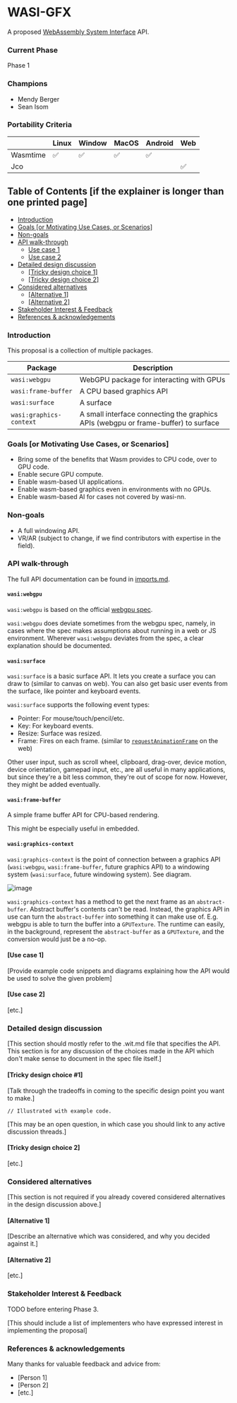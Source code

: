 # WASI-GFX

A proposed [WebAssembly System Interface](https://github.com/WebAssembly/WASI) API.

### Current Phase

Phase 1

### Champions

- Mendy Berger
- Sean Isom 

### Portability Criteria

|          | Linux | Window | MacOS | Android | Web |
| -------- | ----- | ------ | ----- | ------- | --- |
| Wasmtime | ✅    | ✅     | ✅    | ✅      |     |
| Jco      |       |        |       |         | ✅  |

## Table of Contents [if the explainer is longer than one printed page]

- [Introduction](#introduction)
- [Goals [or Motivating Use Cases, or Scenarios]](#goals-or-motivating-use-cases-or-scenarios)
- [Non-goals](#non-goals)
- [API walk-through](#api-walk-through)
  - [Use case 1](#use-case-1)
  - [Use case 2](#use-case-2)
- [Detailed design discussion](#detailed-design-discussion)
  - [[Tricky design choice 1]](#tricky-design-choice-1)
  - [[Tricky design choice 2]](#tricky-design-choice-2)
- [Considered alternatives](#considered-alternatives)
  - [[Alternative 1]](#alternative-1)
  - [[Alternative 2]](#alternative-2)
- [Stakeholder Interest & Feedback](#stakeholder-interest--feedback)
- [References & acknowledgements](#references--acknowledgements)

### Introduction

This proposal is a collection of multiple packages.

| Package                 | Description                                                                        |
| ------------------------| ---------------------------------------------------------------------------------- |
| `wasi:webgpu`           | WebGPU package for interacting with GPUs                                           |
| `wasi:frame-buffer`     | A CPU based graphics API                                                           |
| `wasi:surface`          | A surface                                                                          |
| `wasi:graphics-context` | A small interface connecting the graphics APIs (webgpu or frame-buffer) to surface |


### Goals [or Motivating Use Cases, or Scenarios]

- Bring some of the benefits that Wasm provides to CPU code, over to GPU code. 
- Enable secure GPU compute.
- Enable wasm-based UI applications.
- Enable wasm-based graphics even in environments with no GPUs.
- Enable wasm-based AI for cases not covered by wasi-nn.

### Non-goals

- A full windowing API.
- VR/AR (subject to change, if we find contributors with expertise in the field).

### API walk-through

The full API documentation can be found in [imports.md](imports.md).

#### `wasi:webgpu`

`wasi:webgpu` is based on the official [webgpu spec](https://www.w3.org/TR/webgpu/).

`wasi:webgpu` does deviate sometimes from the webgpu spec, namely, in cases where the spec makes assumptions about running in a web or JS environment. Wherever `wasi:webgpu` deviates from the spec, a clear explanation should be documented.

#### `wasi:surface`

`wasi:surface` is a basic surface API. It lets you create a surface you can draw to (similar to canvas on web). You can also get basic user events from the surface, like pointer and keyboard events.

`wasi:surface` supports the following event types:
- Pointer: For mouse/touch/pencil/etc.
- Key: For keyboard events.
- Resize: Surface was resized.
- Frame: Fires on each frame. (similar to [`requestAnimationFrame`](https://developer.mozilla.org/en-US/docs/Web/API/window/requestAnimationFrame) on the web)

Other user input, such as scroll wheel, clipboard, drag-over, device motion, device orientation, gamepad input, etc., are all useful in many applications, but since they're a bit less common, they're out of scope for now. However, they might be added eventually.

#### `wasi:frame-buffer`

A simple frame buffer API for CPU-based rendering.

This might be especially useful in embedded.

#### `wasi:graphics-context`

`wasi:graphics-context` is the point of connection between a graphics API (`wasi:webgpu`, `wasi:frame-buffer`, future graphics API) to a windowing system (`wasi:surface`, future windowing system). See diagram.

![image](https://github.com/user-attachments/assets/55bcc436-7bcd-4f02-9090-888106b889ef)

`wasi:graphics-context` has a method to get the next frame as an `abstract-buffer`. Abstract buffer's contents can't be read. Instead, the graphics API in use can turn the `abstract-buffer` into something it can make use of. E.g. webgpu is able to turn the buffer into a `GPUTexture`. The runtime can easily, in the background, represent the `abstract-buffer` as a `GPUTexture`, and the conversion would just be a no-op.

#### [Use case 1]

[Provide example code snippets and diagrams explaining how the API would be used to solve the given problem]

#### [Use case 2]

[etc.]

### Detailed design discussion

[This section should mostly refer to the .wit.md file that specifies the API. This section is for any discussion of the choices made in the API which don't make sense to document in the spec file itself.]

#### [Tricky design choice #1]

[Talk through the tradeoffs in coming to the specific design point you want to make.]

```
// Illustrated with example code.
```

[This may be an open question, in which case you should link to any active discussion threads.]

#### [Tricky design choice 2]

[etc.]

### Considered alternatives

[This section is not required if you already covered considered alternatives in the design discussion above.]

#### [Alternative 1]

[Describe an alternative which was considered, and why you decided against it.]

#### [Alternative 2]

[etc.]

### Stakeholder Interest & Feedback

TODO before entering Phase 3.

[This should include a list of implementers who have expressed interest in implementing the proposal]

### References & acknowledgements

Many thanks for valuable feedback and advice from:

- [Person 1]
- [Person 2]
- [etc.]
